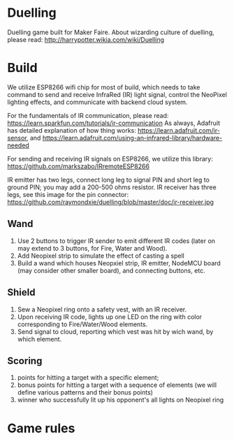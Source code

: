 # Duelling
Duelling game built for Maker Faire. About wizarding culture of duelling, please read: http://harrypotter.wikia.com/wiki/Duelling

# Build
We utilize ESP8266 wifi chip for most of build, which needs to take command to send and receive InfraRed (IR) light signal, control the NeoPixel lighting effects, and communicate with backend cloud system.

For the fundamentals of IR communication, please read:
https://learn.sparkfun.com/tutorials/ir-communication
As always, Adafruit has detailed explanation of how thing works:
https://learn.adafruit.com/ir-sensor, and https://learn.adafruit.com/using-an-infrared-library/hardware-needed

For sending and receiving IR signals on ESP8266, we utilize this library:
https://github.com/markszabo/IRremoteESP8266

IR emitter has two legs, connect long leg to signal PIN and short leg to ground PIN; you may add a 200-500 ohms resistor.
IR receiver has three legs, see this image for the pin connector: https://github.com/raymondxie/duelling/blob/master/doc/ir-receiver.jpg


## Wand

1. Use 2 buttons to trigger IR sender to emit different IR codes (later on may extend to 3 buttons, for Fire, Water and Wood). 
2. Add Neopixel strip to simulate the effect of casting a spell
3. Build a wand which houses Neopxiel strip, IR emitter, NodeMCU board (may consider other smaller board), and connecting buttons, etc.

## Shield

1. Sew a Neopixel ring onto a safety vest, with an IR receiver.
2. Upon receiving IR code, lights up one LED on the ring with color corresponding to Fire/Water/Wood elements.
3. Send signal to cloud, reporting which vest was hit by wich wand, by which element.

## Scoring 

1. points for hitting a target with a specific element;
2. bonus points for hitting a target with a sequence of elements (we will define various patterns and their bonus points)
3. winner who successfully lit up his opponent's all lights on Neopixel ring

# Game rules

